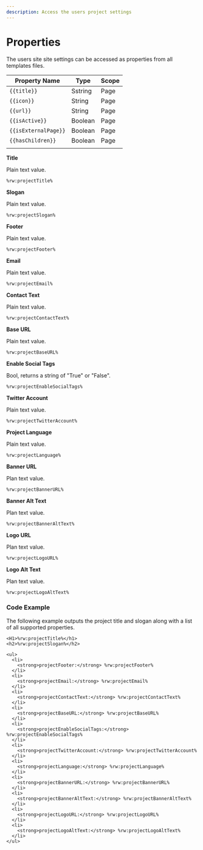 ```yaml
---
description: Access the users project settings
---
```


# Properties

The users site site settings can be accessed as properties from all templates files.

| Property Name        | Type    | Scope |
| -------------------- | ------- | ----- |
| `{{title}}`          | Sstring | Page  |
| `{{icon}}`           | String  | Page  |
| `{{url}}`            | String  | Page  |
| `{{isActive}}`       | Boolean | Page  |
| `{{isExternalPage}}` | Boolean | Page  |
| `{{hasChildren}}`    | Boolean | Page  |
|                      |         |       |



**Title**&#x20;

Plain text value.

```
%rw:projectTitle%
```

**Slogan**&#x20;

Plain text value.

```
%rw:projectSlogan%
```

**Footer**

Plain text value.

```
%rw:projectFooter%
```

**Email**

Plain text value.

```
%rw:projectEmail%
```

**Contact Text**

Plain text value.

```
%rw:projectContactText%
```

**Base URL**

Plain text value.

```
%rw:projectBaseURL%
```

**Enable Social Tags**

Bool, returns a string of "True" or "False".

```
%rw:projectEnableSocialTags%
```

**Twitter Account**

Plain text value.

```
%rw:projectTwitterAccount%
```

**Project Language**

Plain text value.

```
%rw:projectLanguage%
```

**Banner URL**

Plan text value.

```
%rw:projectBannerURL%
```

**Banner Alt Text**

Plan text value.

```
%rw:projectBannerAltText%
```

**Logo URL**

Plan text value.

```
%rw:projectLogoURL%
```

**Logo Alt Text**

Plan text value.

```
%rw:projectLogoAltText%
```

### Code Example

The following example outputs the project title and slogan along with a list of all supported properties.

```
<H1>%rw:projectTitle%</h1>
<h2>%rw:projectSlogan%</h2>

<ul>
  <li>
    <strong>projectFooter:</strong> %rw:projectFooter%
  </li>
  <li>
    <strong>projectEmail:</strong> %rw:projectEmail%
  </li>
  <li>
    <strong>projectContactText:</strong> %rw:projectContactText%
  </li>
  <li>
    <strong>projectBaseURL:</strong> %rw:projectBaseURL%
  </li>
  <li>
    <strong>projectEnableSocialTags:</strong> %rw:projectEnableSocialTags%
  </li>
  <li>
    <strong>projectTwitterAccount:</strong> %rw:projectTwitterAccount%
  </li>
  <li>
    <strong>projectLanguage:</strong> %rw:projectLanguage%
  </li>
  <li>
    <strong>projectBannerURL:</strong> %rw:projectBannerURL%
  </li>
  <li>
    <strong>projectBannerAltText:</strong> %rw:projectBannerAltText%
  </li>
  <li>
    <strong>projectLogoURL:</strong> %rw:projectLogoURL%
  </li>
  <li>
    <strong>projectLogoAltText:</strong> %rw:projectLogoAltText%
  </li>
</ul>
```


